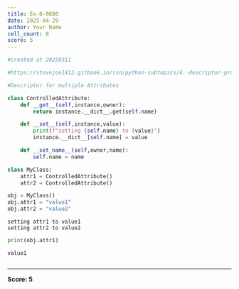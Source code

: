 ```yaml
---
title: Ex-8-9880
date: 2025-04-29
author: Your Name
cell_count: 8
score: 5
---
```


```python
#created at 20250311
```


```python
#https://stevejoe1412.gitbook.io/ssn/python-subtopics/4.-descriptor-protocols
```


```python
#Descriptor for multiple Attributes
```


```python
class ControlledAttribute:
    def __get__(self,instance,owner):
        return instance.__dict__.get(self.name)

    def __set__(self,instance,value):
        print(f"setting {self.name} to {value}")
        instance.__dict__[self.name] = value

    def __set_name__(self,owner,name):
        self.name = name
```


```python
class MyClass:
    attr1 = ControlledAttribute()
    attr2 = ControlledAttribute()
```


```python
obj = MyClass()
obj.attr1 = "value1"
obj.attr2 = "value2"
```

    setting attr1 to value1
    setting attr2 to value2



```python
print(obj.attr1)
```

    value1



```python

```


---
**Score: 5**
